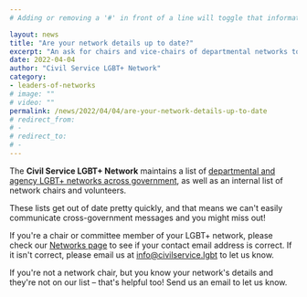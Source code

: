 ```yaml
---
# Adding or removing a '#' in front of a line will toggle that information off and on from being processed. 

layout: news
title: "Are your network details up to date?"
excerpt: "An ask for chairs and vice-chairs of departmental networks to check their contact details"
date: 2022-04-04
author: "Civil Service LGBT+ Network"
category: 
- leaders-of-networks
# image: ""
# video: ""
permalink: /news/2022/04/04/are-your-network-details-up-to-date
# redirect_from: 
# - 
# redirect_to: 
# - 
---
```


The **Civil Service LGBT+ Network** maintains a list of [departmental and agency LGBT+ networks across government](/networks), as well as an internal list of network chairs and volunteers.

These lists get out of date pretty quickly, and that means we can't easily communicate cross-government messages and you might miss out!

If you're a chair or committee member of your LGBT+ network, please check our [Networks page](/networks) to see if your contact email address is correct. If it isn't correct, please email us at <info@civilservice.lgbt> to let us know.

If you're not a network chair, but you know your network's details and they're not on our list – that's helpful too! Send us an email to let us know.